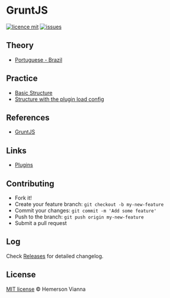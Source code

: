 # GruntJS

[![licence mit](https://img.shields.io/badge/license-MIT-blue.svg?style=flat-square)](http://hemersonvianna.mit-license.org/)
[![issues](https://img.shields.io/github/issues/knowledge-solutions/knowledge-gruntjs.svg?style=flat-square)](https://github.com/knowledge-solutions/knowledge-gruntjs/issues)

## Theory

- [Portuguese - Brazil](theory/pt_BR/)

## Practice

- [Basic Structure](practice/basic-structure/)
- [Structure with the plugin load config](practice/structure-load-config/)

## References

- [GruntJS](http://gruntjs.com/)

## Links

- [Plugins](http://gruntjs.com/plugins)

## Contributing

- Fork it!
- Create your feature branch: `git checkout -b my-new-feature`
- Commit your changes: `git commit -m 'Add some feature'`
- Push to the branch: `git push origin my-new-feature`
- Submit a pull request

## Log

Check [Releases](https://github.com/knowledge-solutions/knowledge-gruntjs/releases) for detailed changelog.

## License

[MIT license](http://hemersonvianna.mit-license.org/) © Hemerson Vianna
